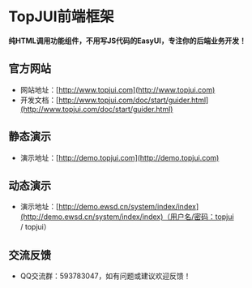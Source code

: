 # TopJUI前端框架 #

**纯HTML调用功能组件，不用写JS代码的EasyUI，专注你的后端业务开发！**


## 官方网站 ##
- 网站地址：[http://www.topjui.com](http://www.topjui.com)
- 开发文档：[http://www.topjui.com/doc/start/guider.html](http://www.topjui.com/doc/start/guider.html)

## 静态演示 ##
- 演示地址：[http://demo.topjui.com](http://demo.topjui.com)

## 动态演示 ##
- 演示地址：[http://demo.ewsd.cn/system/index/index](http://demo.ewsd.cn/system/index/index)（用户名/密码：topjui / topjui）

## 交流反馈 ##
- QQ交流群：593783047，如有问题或建议欢迎反馈！